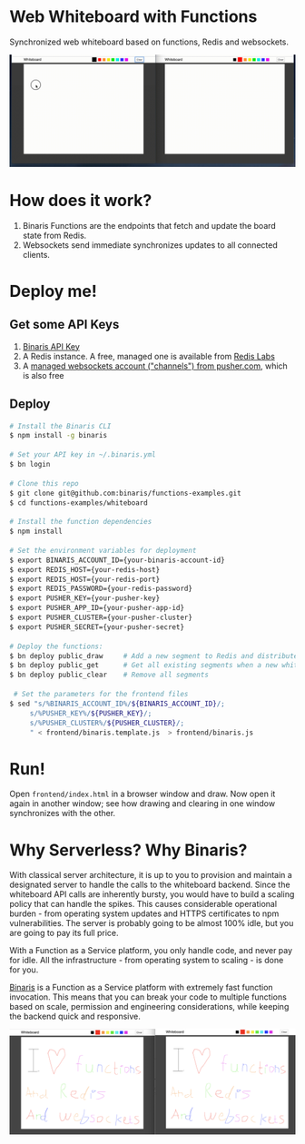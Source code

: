 # Web Whiteboard with Functions
Synchronized web whiteboard based on functions, Redis and websockets.

![Screenshot of two synchronized whiteboards](img/whiteboard-animation-for-readme.gif?raw=true "Screenshot of two synchronized whiteboards")

# How does it work?
1. Binaris Functions are the endpoints that fetch and update the board state from Redis.
1. Websockets send immediate synchronizes updates to all connected clients.

# Deploy me!

## Get some API Keys
1. [Binaris API Key](https://binaris.com/)
1. A Redis instance. A free, managed one is available from [Redis Labs](https://redislabs.com)
1. A [managed websockets account ("channels") from pusher.com](https://pusher.com/channels), which is also free


## Deploy
```bash
# Install the Binaris CLI
$ npm install -g binaris

# Set your API key in ~/.binaris.yml
$ bn login

# Clone this repo
$ git clone git@github.com:binaris/functions-examples.git
$ cd functions-examples/whiteboard

# Install the function dependencies
$ npm install

# Set the environment variables for deployment
$ export BINARIS_ACCOUNT_ID={your-binaris-account-id}
$ export REDIS_HOST={your-redis-host}
$ export REDIS_HOST={your-redis-port}
$ export REDIS_PASSWORD={your-redis-password}
$ export PUSHER_KEY={your-pusher-key}
$ export PUSHER_APP_ID={your-pusher-app-id}
$ export PUSHER_CLUSTER={your-pusher-cluster}
$ export PUSHER_SECRET={your-pusher-secret}

# Deploy the functions:
$ bn deploy public_draw     # Add a new segment to Redis and distribute via websockets
$ bn deploy public_get      # Get all existing segments when a new whiteboard is opened
$ bn deploy public_clear    # Remove all segments
 
 # Set the parameters for the frontend files
$ sed "s/%BINARIS_ACCOUNT_ID%/${BINARIS_ACCOUNT_ID}/;
     s/%PUSHER_KEY%/${PUSHER_KEY}/;
     s/%PUSHER_CLUSTER%/${PUSHER_CLUSTER}/;
     " < frontend/binaris.template.js  > frontend/binaris.js
```

# Run!

Open `frontend/index.html` in a browser window and draw. Now open it again in another window; see how drawing and clearing in one window synchronizes with the other.

# Why Serverless? Why Binaris?
With classical server architecture, it is up to you to provision and maintain a designated server to handle the calls to the whiteboard backend. Since the whiteboard API calls are inherently bursty, you would have to build a scaling policy that can handle the spikes. This causes considerable operational burden - from operating system updates and HTTPS certificates to npm vulnerabilities. The server is probably going to be almost 100% idle, but you are going to pay its full price.

With a Function as a Service platform, you only handle code, and never pay for idle. All the infrastructure - from operating system to scaling - is done for you.

[Binaris](https://binaris.com/) is a Function as a Service platform with extremely fast function invocation. This means that you can break your code to multiple functions based on scale, permission and engineering considerations, while keeping the backend quick and responsive.

![Screenshot of two synchronized whiteboards](img/whiteboard-image-for-readme.png?raw=true "Screenshot of two synchronized whiteboards")

